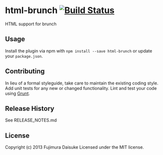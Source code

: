 # html-brunch [![Build Status](https://secure.travis-ci.org/fujimura/html-brunch.png?brunch=master)](http://travis-ci.org/fujimura/html-brunch)

HTML support for brunch

## Usage
Install the plugin via npm with `npm install --save html-brunch` or update your `package.json`.

## Contributing
In lieu of a formal styleguide, take care to maintain the existing coding style. Add unit tests for any new or changed functionality. Lint and test your code using [Grunt](http://gruntjs.com/).

## Release History
See RELEASE_NOTES.md

## License
Copyright (c) 2013 Fujimura Daisuke
Licensed under the MIT license.
